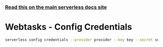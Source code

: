 <!--
title: Serverless Framework Commands - Webtasks - Config Credentials
menuText: config credentials
menuOrder: 1
description: Configure Serverless credentials for webtasks
layout: Doc
-->

<!-- DOCS-SITE-LINK:START automatically generated  -->
### [Read this on the main serverless docs site](https://www.serverless.com/framework/docs/providers/webtasks/cli-reference/config-credentials)
<!-- DOCS-SITE-LINK:END -->

# Webtasks - Config Credentials

```bash
serverless config credentials --provider provider --key key --secret secret
```
